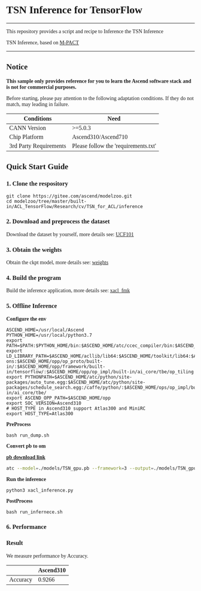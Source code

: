 # <font face="微软雅黑">

# TSN Inference for TensorFlow

***
This repository provides a script and recipe to Inference the TSN Inference

TSN Inference, based on [M-PACT](https://github.com/MichiganCOG/M-PACT)

***

## Notice
**This sample only provides reference for you to learn the Ascend software stack and is not for commercial purposes.**

Before starting, please pay attention to the following adaptation conditions. If they do not match, may leading in failure.

| Conditions | Need |
| --- | --- |
| CANN Version | >=5.0.3 |
| Chip Platform| Ascend310/Ascend710 |
| 3rd Party Requirements| Please follow the 'requirements.txt' |

## Quick Start Guide

### 1. Clone the respository
```shell
git clone https://gitee.com/ascend/modelzoo.git
cd modelzoo/tree/master/built-in/ACL_TensorFlow/Research/cv/TSN_for_ACL/inference
```

### 2. Download and preprocess the dataset

Download the dataset by yourself, more details see: [UCF101](./dataset/tfrecords_UCF101/readme)



### 3. Obtain the weights

Obtain the ckpt model, more details see: [weights](./inference/models/weights/readme) 


### 4. Build the program
Build the inference application, more details see: [xacl_fmk](./xacl_fmk/README.md)


### 5. Offline Inference

**Configure the env**
```
ASCEND_HOME=/usr/local/Ascend
PYTHON_HOME=/usr/local/python3.7
export PATH=$PATH:$PYTHON_HOME/bin:$ASCEND_HOME/atc/ccec_compiler/bin:$ASCEND_HOME/atc/bin:$ASCEND_HOME/toolkit/bin/
export LD_LIBRARY_PATH=$ASCEND_HOME/acllib/lib64:$ASCEND_HOME/toolkit/lib64:$ASCEND_HOME/add-ons:$ASCEND_HOME/opp/op_proto/built-in/:$ASCEND_HOME/opp/framework/built-in/tensorflow/:$ASCEND_HOME/opp/op_impl/built-in/ai_core/tbe/op_tiling
export PYTHONPATH=$ASCEND_HOME/atc/python/site-packages/auto_tune.egg:$ASCEND_HOME/atc/python/site-packages/schedule_search.egg:/caffe/python/:$ASCEND_HOME/ops/op_impl/built-in/ai_core/tbe/
export ASCEND_OPP_PATH=$ASCEND_HOME/opp
export SOC_VERSION=Ascend310
# HOST_TYPE in Ascend310 support Atlas300 and MiniRC
export HOST_TYPE=Atlas300
```

**PreProcess**
```
bash run_dump.sh
```


**Convert pb to om**

[**pb download link**](https://modelzoo-train-atc.obs.cn-north-4.myhuaweicloud.com/003_Atc_Models/modelzoo/Research/cv/TSN_for_ACL.zip)

```Bash
atc --model=./models/TSN_gpu.pb --framework=3 --output=./models/TSN_gpu --soc_version=Ascend310 --input_shape="Placeholder:1,250,224,224,3" --log=info
```



**Run the inference**
```Bash
python3 xacl_inference.py
```

**PostProcess**

```
bash run_infernece.sh
```


### 6. Performance

### Result
 
We measure performance by Accuracy.


|          |  Ascend310|
|----------|-----------|
| Accuracy |  0.9266   |


